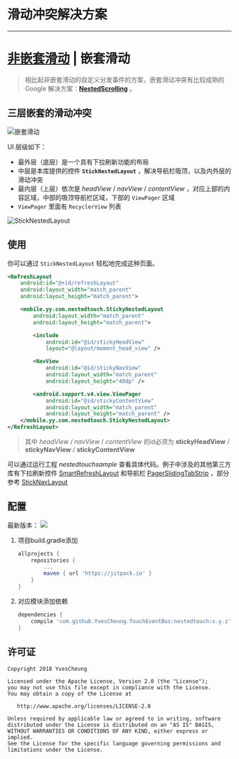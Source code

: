 # 滑动冲突解决方案

---
# [非嵌套滑动][1] | 嵌套滑动

> 相比起非嵌套滑动的自定义分发事件的方案，嵌套滑动冲突有比较成熟的 Google 解决方案：**[NestedScrolling][2]** 。

## 三层嵌套的滑动冲突

![嵌套滑动][3]

UI 层级如下：

*  最外层（底层）是一个具有下拉刷新功能的布局
*  中层是本库提供的控件 **``StickNestedLayout``** ，解决导航栏吸顶，以及内外层的滑动冲突
*  最内层（上层）依次是 *headView* / *navView* / *contentView* ，对应上部的内容区域，中部的吸顶导航栏区域，下部的 ``ViewPager`` 区域
*  ``ViewPager`` 里面有 ``RecyclerView`` 列表

![StickNestedLayout][4]

## 使用

你可以通过 ``StickNestedLayout`` 轻松地完成这种页面。

```XML
<RefreshLayout
    android:id="@+id/refreshLayout"
    android:layout_width="match_parent"
    android:layout_height="match_parent">

    <mobile.yy.com.nestedtouch.StickyNestedLayout
        android:layout_width="match_parent"
        android:layout_height="match_parent">

        <include
            android:id="@id/stickyHeadView"
            layout="@layout/moment_head_view" />

        <NavView
            android:id="@id/stickyNavView"
            android:layout_width="match_parent"
            android:layout_height="40dp" />

        <android.support.v4.view.ViewPager
            android:id="@id/stickyContentView"
            android:layout_width="match_parent"
            android:layout_height="match_parent" />
    </mobile.yy.com.nestedtouch.StickyNestedLayout>
</RefreshLayout>
```

> 其中 *headView* / *navView* / *contentView* 的id必须为 **stickyHeadView** / **stickyNavView** / **stickyContentView** 

可以通过运行工程 *nestedtouchsample* 查看具体代码。例子中涉及的其他第三方库有下拉刷新控件 [SmartRefreshLayout][5] 和导航栏 [PagerSlidingTabStrip][6] ，部分参考 [StickNavLayout][7]

## 配置

最新版本： [![](https://jitpack.io/v/YvesCheung/TouchEventBus.svg)](https://jitpack.io/#YvesCheung/TouchEventBus)

1. 项目build.gradle添加

    ```Groovy
    allprojects {
		repositories {
			...
			maven { url 'https://jitpack.io' }
		}
	}
    ```
2. 对应模块添加依赖

    ```Groovy
    dependencies {
    	compile 'com.github.YvesCheung.TouchEventBus:nestedtouch:x.y.z'
    }
    ```
    
## 许可证

    Copyright 2018 YvesCheung

    Licensed under the Apache License, Version 2.0 (the "License");
    you may not use this file except in compliance with the License.
    You may obtain a copy of the License at

       http://www.apache.org/licenses/LICENSE-2.0

    Unless required by applicable law or agreed to in writing, software
    distributed under the License is distributed on an "AS IS" BASIS,
    WITHOUT WARRANTIES OR CONDITIONS OF ANY KIND, either express or implied.
    See the License for the specific language governing permissions and
    limitations under the License.


  [1]: https://github.com/YvesCheung/TouchEventBus/blob/master/README.md
  [2]: https://developer.android.com/reference/android/support/v4/view/NestedScrollingParent
  [3]: https://raw.githubusercontent.com/YvesCheung/TouchEventBus/master/img/nestedScrollPreview.gif
  [4]: https://raw.githubusercontent.com/YvesCheung/TouchEventBus/master/img/stickNestedLayout.png
  [5]: https://github.com/scwang90/SmartRefreshLayout
  [6]: https://github.com/ta893115871/PagerSlidingTabStrip
  [7]: https://github.com/hongyangAndroid/Android-StickyNavLayout
